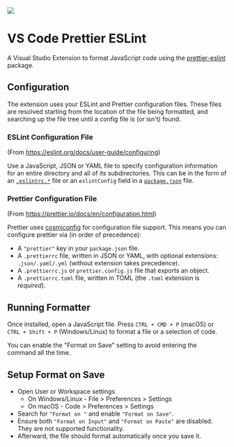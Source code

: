 ![](https://gitlab.com/idahogurl/vs-code-prettier-eslint/-/raw/c775549aa406327b2f568cef3553cf9f4987b38c/icon.png)

# VS Code Prettier ESLint

A Visual Studio Extension to format JavaScript code using the [prettier-eslint](https://github.com/prettier/prettier-eslint) package.

## Configuration

The extension uses your ESLint and Prettier configuration files. These files are resolved starting from the location of the file being formatted, and searching up the file tree until a config file is (or isn't) found.

### ESLint Configuration File

(From https://eslint.org/docs/user-guide/configuring)

Use a JavaScript, JSON or YAML file to specify configuration information for an entire directory and all of its subdirectories. This can be in the form of an [`.eslintrc.*`](https://eslint.org/docs/user-guide/configuring#configuration-file-formats) file or an `eslintConfig` field in a [`package.json`](https://docs.npmjs.com/files/package.json) file.

### Prettier Configuration File

(From https://prettier.io/docs/en/configuration.html)

Prettier uses [cosmiconfig](https://github.com/davidtheclark/cosmiconfig) for configuration file support. This means you can configure prettier via (in order of precedence):

- A `"prettier"` key in your `package.json` file.
- A `.prettierrc` file, written in JSON or YAML, with optional extensions: `.json/.yaml/.yml` (without extension takes precedence).
- A `.prettierrc.js` or `prettier.config.js` file that exports an object.
- A `.prettierrc.toml` file, written in TOML (the `.toml` extension is _required_).

## Running Formatter

Once installed, open a JavaScript file. Press `CTRL + CMD + P` (macOS) or `CTRL + Shift + P` (Windows/Linux) to format a file or a selection of code.

You can enable the "Format on Save" setting to avoid entering the command all the time.

## Setup Format on Save

- Open User or Workspace settings
  - On Windows/Linux - File > Preferences > Settings
  - On macOS - Code > Preferences > Settings
- Search for `"Format on "` and enable `"Format on Save"`.
- Ensure both `"Format on Input"` and `"Format on Paste"` are disabled. They are not supported functionality.
- Afterward, the file should format automatically once you save it.
